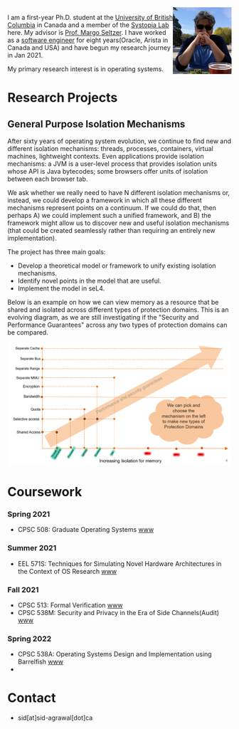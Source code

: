 <img src="profile-pic-square.jpg" alt="drawing" height="150"  align="right" >
 

I am a first-year Ph.D. student at the [University of British Columbia](https://www.cs.ubc.ca/) in Canada and a member of the [Systopia Lab](https://systopia.cs.ubc.ca/) here. 
My advisor is [Prof. Margo Seltzer](https://www.seltzer.com/margo/).
I have worked as a [software engineer](https://www.linkedin.com/in/sidhartha-agrawal/) for eight years(Oracle, Arista in Canada and USA) 
and have begun my research journey in Jan 2021.

My primary research interest is in operating systems. 

<a id="org6d28e7e"></a>
# Research Projects

## General Purpose Isolation Mechanisms

After sixty years of operating system evolution, we continue to find new and different isolation mechanisms: threads, processes, containers, virtual machines, lightweight contexts. 
Even applications provide isolation mechanisms: a JVM is a user-level process that provides isolation units whose API is Java bytecodes; some browsers offer units of isolation between each browser tab.

We ask whether we really need to have N different isolation mechanisms or, instead, we could develop a framework in which all these different mechanisms represent points on a continuum. 
If we could do that, then perhaps A) we could implement such a unified framework, and B) the framework might allow us to discover new and useful isolation mechanisms (that could be created seamlessly rather than requiring an entirely new implementation).

The project has three main goals:
* Develop a theoretical model or framework to unify existing isolation mechanisms.
* Identify novel points in the model that are useful.
* Implement the model in seL4.

Below is an example on how we can view memory as a resource that be shared and isolated across different types of protection domains.
This is an evolving diagram, as we are still investigating if the "Security and Performance Guarantees" across any two
types of protection domains can be compared.

![image](memory-model.png)






<a id="org538e7d9"></a>
# Coursework
### Spring 2021
-   CPSC 508: Graduate Operating Systems [www](<https://www.seltzer.com/margo/teaching/CS508.21/index.html>)

### Summer 2021
- EEL 571S: Techniques for Simulating Novel Hardware Architectures in the Context of OS Research [www](<https://docs.google.com/document/d/1EAniq36LdA8tReo9KYm-bTFcrvbMwkutUSN8KiLYIiU/edit#heading=h.bdy4i2cqmbbn>)

### Fall 2021
- CPSC 513: Formal Verification [www](<https://www.cs.ubc.ca/~ajh/courses/cpsc513/index.html>)
- CPSC 538M: Security and Privacy in the Era of Side Channels(Audit) [www](<https://aasthakm.github.io/courses/cpsc538m.html>) 

### Spring 2022
- CPSC 538A: Operating Systems Design and Implementation using Barrelfish [www](<https://www.cs.ubc.ca/~achreto/teaching/538/>)
- 
<a id="org2825255"></a>
# Contact
-   sid[at]sid-agrawal[dot]ca
